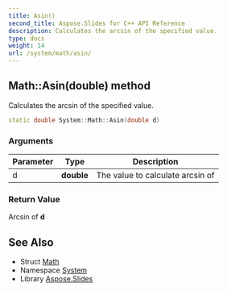 ```yaml
---
title: Asin()
second_title: Aspose.Slides for C++ API Reference
description: Calculates the arcsin of the specified value.
type: docs
weight: 14
url: /system/math/asin/
---
```

## Math::Asin(double) method


Calculates the arcsin of the specified value.

```cpp
static double System::Math::Asin(double d)
```


### Arguments

| Parameter | Type | Description |
| --- | --- | --- |
| d | **double** | The value to calculate arcsin of |

### Return Value

Arcsin of **d**

## See Also

* Struct [Math](../)
* Namespace [System](../../)
* Library [Aspose.Slides](../../../)